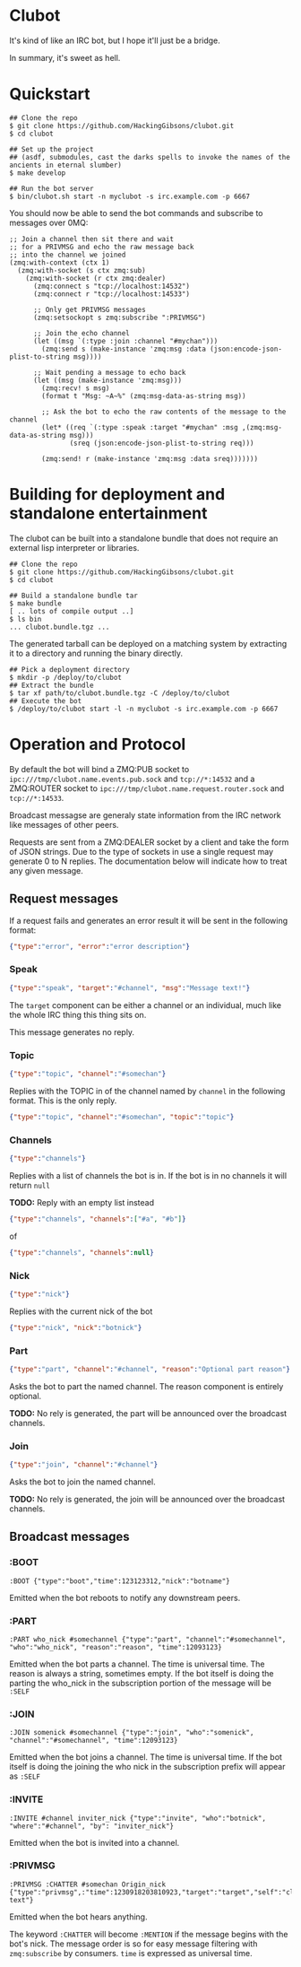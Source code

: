 # Clubot
It's kind of like an IRC bot, but I hope it'll just be a bridge.

In summary, it's sweet as hell.

# Quickstart

```
## Clone the repo
$ git clone https://github.com/HackingGibsons/clubot.git
$ cd clubot

## Set up the project
## (asdf, submodules, cast the darks spells to invoke the names of the ancients in eternal slumber)
$ make develop

## Run the bot server
$ bin/clubot.sh start -n myclubot -s irc.example.com -p 6667
```

You should now be able to send the bot commands and subscribe to messages over 0MQ:

```common-lisp
;; Join a channel then sit there and wait
;; for a PRIVMSG and echo the raw message back
;; into the channel we joined
(zmq:with-context (ctx 1)
  (zmq:with-socket (s ctx zmq:sub)
    (zmq:with-socket (r ctx zmq:dealer)
      (zmq:connect s "tcp://localhost:14532")
      (zmq:connect r "tcp://localhost:14533")

      ;; Only get PRIVMSG messages
      (zmq:setsockopt s zmq:subscribe ":PRIVMSG")

      ;; Join the echo channel
      (let ((msg `(:type :join :channel "#mychan")))
        (zmq:send s (make-instance 'zmq:msg :data (json:encode-json-plist-to-string msg))))

      ;; Wait pending a message to echo back
      (let ((msg (make-instance 'zmq:msg)))
        (zmq:recv! s msg)
        (format t "Msg: ~A~%" (zmq:msg-data-as-string msg))

        ;; Ask the bot to echo the raw contents of the message to the channel
        (let* ((req `(:type :speak :target "#mychan" :msg ,(zmq:msg-data-as-string msg)))
               (sreq (json:encode-json-plist-to-string req)))

        (zmq:send! r (make-instance 'zmq:msg :data sreq)))))))
```

# Building for deployment and standalone entertainment
The clubot can be built into a standalone bundle that does not require
an external lisp interpreter or libraries.

```
## Clone the repo
$ git clone https://github.com/HackingGibsons/clubot.git
$ cd clubot

## Build a standalone bundle tar
$ make bundle
[ .. lots of compile output ..]
$ ls bin
... clubot.bundle.tgz ...
```

The generated tarball can be deployed on a matching system by extracting it to a directory
and running the binary directly.

```
## Pick a deployment directory
$ mkdir -p /deploy/to/clubot
## Extract the bundle
$ tar xf path/to/clubot.bundle.tgz -C /deploy/to/clubot
## Execute the bot
$ /deploy/to/clubot start -l -n myclubot -s irc.example.com -p 6667
```


# Operation and Protocol
By default the bot will bind a ZMQ:PUB socket to `ipc:///tmp/clubot.name.events.pub.sock` and `tcp://*:14532`
and a ZMQ:ROUTER socket to `ipc:///tmp/clubot.name.request.router.sock` and `tcp://*:14533`.

Broadcast messagse are generaly state information from the IRC network like messages of other peers.

Requests are sent from a ZMQ:DEALER socket by a client and take the form of JSON strings. Due to the type
of sockets in use a single request may generate 0 to N replies. The documentation below will indicate how
to treat any given message.

## Request messages
If a request fails and generates an error result it will be sent in the following format:

```json
{"type":"error", "error":"error description"}
```

### Speak
```json
{"type":"speak", "target":"#channel", "msg":"Message text!"}
```
The `target` component can be either a channel or an individual, much like the whole IRC thing this thing
sits on.

This message generates no reply.

### Topic
```json
{"type":"topic", "channel":"#somechan"}
```

Replies with the TOPIC in of the channel named by `channel` in the following format. This is the only reply.

```json
{"type":"topic", "channel":"#somechan", "topic":"topic"}
```

### Channels
```json
{"type":"channels"}
```

Replies with a list of channels the bot is in. If the bot is in no channels it will return `null`

**TODO:** Reply with an empty list instead

```json
{"type":"channels", "channels":["#a", "#b"]}
```
of
```json
{"type":"channels", "channels":null}
```

### Nick
```json
{"type":"nick"}
```

Replies with the current nick of the bot

```json
{"type":"nick", "nick":"botnick"}
```

### Part
```json
{"type":"part", "channel":"#channel", "reason":"Optional part reason"}
```

Asks the bot to part the named channel. The reason component is entirely optional.

**TODO:** No rely is generated, the part will be announced over the broadcast channels.

### Join
```json
{"type":"join", "channel":"#channel"}
```

Asks the bot to join the named channel.

**TODO:** No rely is generated, the join will be announced over the broadcast channels.

## Broadcast messages
### :BOOT
```
:BOOT {"type":"boot","time":123123312,"nick":"botname"}
```

Emitted when the bot reboots to notify any downstream peers.

### :PART
```
:PART who_nick #somechannel {"type":"part", "channel":"#somechannel", "who":"who_nick", "reason":"reason", "time":12093123}
```

Emitted when the bot parts a channel. The time is universal time. The reason is always a string, sometimes empty.
If the bot itself is doing the parting the who_nick in the subscription portion of the message will be `:SELF`

### :JOIN
```
:JOIN somenick #somechannel {"type":"join", "who":"somenick", "channel":"#somechannel", "time":12093123}
```

Emitted when the bot joins a channel. The time is universal time. If the bot itself is doing the joining the who nick
in the subscription prefix will appear as `:SELF`

### :INVITE
```
:INVITE #channel inviter_nick {"type":"invite", "who":"botnick", "where":"#channel", "by": "inviter_nick"}
```

Emitted when the bot is invited into a channel.

### :PRIVMSG
```
:PRIVMSG :CHATTER #somechan Origin_nick {"type":"privmsg",:"time":1230918203810923,"target":"target","self":"clubot","from":"Origin_nick","msg":"Message text"}
```

Emitted when the bot hears anything.

The keyword `:CHATTER` will become `:MENTION` if the message begins with the bot's nick. The message order is so
for easy message filtering with `zmq:subscribe` by consumers. `time` is expressed as universal time.